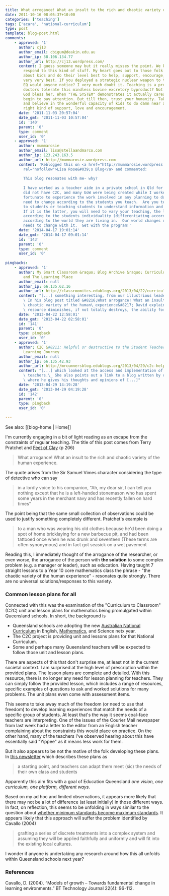 ```yaml
---
title: What arrogance! What an insult to the rich and chaotic variety of the human experience
date: 2011-10-16 08:05:37+10:00
categories: ['teaching']
tags: ['acara', 'national-curriculum']
type: post
template: blog-post.html
comments:
    - approved: '1'
      author: cj13
      author_email: cbigum@deakin.edu.au
      author_ip: 58.106.134.77
      author_url: http://cj13.wordpress.com/
      content: I guess someone may but it really misses the point. We know how systems
        respond to this kind of stuff. My heart goes out to those folk who actually care
        about kids and do their level best to help, support, encourage, draw out their
        very very best. If you deployed a strategic nuclear weapon to take out all of
        EQ would anyone notice? I very much doubt it. Teaching is a profession. Would
        doctors tolerate this mindless bovine excretory byproduct? Not on your Nellie.
        God bless her. When "THE SYSTEM" demonstrates it actually cares about kids I might
        begin to pay attention. But till then, trust your humanity. Take no prisoners
        and believe in the wonderful capacity of kids to do damn near anything with the
        right kind of support, love and encouragement.
      date: '2011-11-03 20:57:04'
      date_gmt: '2011-11-03 10:57:04'
      id: '140'
      parent: '0'
      type: comment
      user_id: '0'
    - approved: '1'
      author: mummarosie
      author_email: lisa@stellaandmarco.com
      author_ip: 123.243.163.5
      author_url: http://mummarosie.wordpress.com
      content: 'Reblogged this on <a href="http://mummarosie.wordpress.com/2014/04/17/what-arrogance-what-an-insult-to-the-rich-and-chaotic-variety-of-the-human-experience/"
        rel="nofollow">Lisa Rose&#039;s Blog</a> and commented:
    
        This blog resonates with me- why?
    
        I have worked as a teacher aide in a private school in Qld for the last 2 years.  We
        did not have C2C, and many UoW were being created while I worked there.  I was
        fortunate to experience the work involved in any planning to do with UoW.  These
        need to change according to the students you teach.  Are you teaching information
        to students or teaching students to understand information and develop skills?
        If it is the latter, you will need to vary your teaching, the lessons, the units
        according to the students individuality (differentiating accordingly) but ALSO
        according to the world they are living in.  Our world changes regularly and teaching
        needs to change with it.  Get with the program!'
      date: '2014-04-17 19:01:14'
      date_gmt: '2014-04-17 09:01:14'
      id: '143'
      parent: '0'
      type: comment
      user_id: '0'
    
pingbacks:
    - approved: '1'
      author: My Smart Classroom &raquo; Blog Archive &raquo; Curriculum into the Classroom
        and The Learning Place
      author_email: null
      author_ip: 66.135.62.16
      author_url: http://classroomitcs.edublogs.org/2013/04/22/curriculum-into-the-classroom-and-the-learning-place/
      content: "[...] something interesting, from our illustrious leader David no less.\_\
        \ In his blog post titled &#8216;What arrogance! What an insult to the rich and\
        \ chaotic variety of the human\_experience&#8217; David explains that this prescriptive\
        \ resource diminishes, if not totally destroys, the ability for [...]"
      date: '2013-04-22 12:58:01'
      date_gmt: '2013-04-22 02:58:01'
      id: '141'
      parent: '0'
      type: pingback
      user_id: '0'
    - approved: '1'
      author: C2C &#8211; Helpful or destructive to the Student Teacher | Mr Cumners ICT
        Learning Journey
      author_email: null
      author_ip: 66.135.42.93
      author_url: http://mrcumnersblog.edublogs.org/2013/04/29/c2c-helpful-or-destructive-to-the-student-teacher/
      content: "[...] which looked at the access and implementation of C2C for student\
        \ teachers.\_ She also points out a link to a blog written by our course\_lecturer\
        \ where he gives his thoughts and opinions of [...]"
      date: '2013-04-29 14:19:28'
      date_gmt: '2013-04-29 04:19:28'
      id: '142'
      parent: '0'
      type: pingback
      user_id: '0'
    
---
```


See also: [[blog-home | Home]]

I'm currently engaging in a bit of light reading as an escape from the constraints of regular teaching. The title of this post comes from Terry Pratchet and [Feet of Clay](http://www.amazon.com/Feet-Clay-Terry-Pratchett/dp/0061057649/ref=sr_1_1?ie=UTF8&qid=1318714216&sr=8-1) (p 206)

> What arrogance! What an insult to the rich and chaotic variety of the human experience.

The quote arises from the Sir Samuel Vimes character considering the type of detective who can say

> in a lordly voice to his companion, "Ah, my dear sir, I can tell you nothing except that he is a left-handed stonemason who has spent some years in the merchant navy and has recently fallen on hard times"

The point being that the same small collection of observations could be used to justify something completely different. Pratchet's example is

> to a man who was wearing his old clothes because he'd been doing a spot of home bricklaying for a new barbecue pit, and had been tattooed once when he was drunk and seventeen (These terms are often synonymous) and in fact got seasick on a wet pavement

Reading this, I immediately thought of the arrogance of the researcher, or even worse, the arrogance of the person with **the solution** to some complex problem (e.g. a manager or leader), such as education. Having taught 7 straight lessons to a Year 10 core mathematics class the phrase - "the chaotic variety of the human experience" - resonates quite strongly. There are no universal solutions/responses to this variety.

### Common lesson plans for all

Connected with this was the examination of the "Curriculum to Classroom" (C2C) unit and lesson plans for mathematics being promulgated within Queensland schools. In short, the background is

- Queensland schools are adopting the new [Australian National Curriculum](http://www.australiancurriculum.edu.au/Home) in English, [Mathematics](http://www.australiancurriculum.edu.au/Mathematics/Rationale), and Science netx year.
- The C2C project is providing unit and lessons plans for that National Curriculum.
- Some and perhaps many Queensland teachers will be expected to follow those unit and lesson plans.

There are aspects of this that don't surprise me, at least not in the current societal context. I am surprised at the high level of prescription within the provided plans. The lesson plans are complete and detailed. With this resource, there is no longer any need for lesson planning for teachers. They can simply follow the provided lesson, which includes a range of resources, specific examples of questions to ask and worked solutions for many problems. The unit plans even come with assessment items.

This seems to take away much of the freedom (or need to use that freedom) to develop learning experiences that match the needs of a specific group of students. At least that's the way it seems coal-face teachers are interpreting. One of the issues of the Courier Mail newspaper from last week had a letter to the editor from an English teacher complaining about the constraints this would place on practice. On the other hand, many of the teachers I've observed hearing about this have essentially said "Yippee" as it means less work for them.

But it also appears to be not the motive of the folk developing these plans. In [this newsletter](http://www.learningplace.com.au/uploads/documents/store/doc_750_2993_TLC_Issue_23.pdf) which describes these plans as

> a starting point, and teachers can adapt them meet (sic) the needs of their own class and students

Apparently this aim fits with a goal of Education Queensland _one vision, one curriculum, one platform, different ways._

Based on my ad hoc and limited observations, it appears more likely that there may not be a lot of difference (at least initially) in those different ways. In fact, on reflection, this seems to be unfolding in ways similar to the question about [whether minimum standards become maximum standards](/blog2/2009/06/19/why-minimium-standards-probably-wont-work-and-will-probably-become-maximum-standards/). It appears likely that this approach will suffer the problem identified by Cavallo (2004)

> grafting a series of discrete treatments into a complex system and assuming they will be applied faithfully and uniformly and will fit into the existing local cultures.

I wonder if anyone is undertaking any research around how this all unfolds within Queensland schools next year?

### References

Cavallo, D. (2004). “Models of growth – Towards fundamental change in learning environments.” BT Technology Journal 22(4): 96-112.